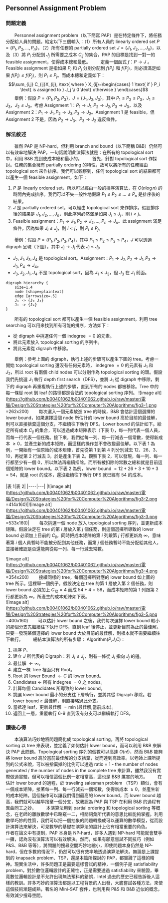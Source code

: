 ## Personnel Assignment Problem

### 問題定義

&emsp;&emsp;Personnel assignment problem（以下簡寫 PAP）是在特定條件下，將任務分配給人員的問題。給定以下三個輸入：（1）所有人員的 linearly ordered set $P = \{P_1,P_2,...,P_n\}$，（2）所有任務的 partially ordered set $J = \{J_1,J_2,...,J_n\}$，以及（3）將 $P_i$ 分配到 $J_j$ 所需要之成本 $C_{ij}$ 的集合，PAP 的目標是找到一對一的 feasible assignment，使得成本總和最低。
&emsp;&emsp;定義一個函式 $f：P→J$ 。Feasible assignment 是指如果 $P_i$ 和 $P_j$ 分別分配到 $f(P_i)$ 和 $f(P_j)$，則必須滿足如果 $f(P_i) ≤ f(P_j)$，則 $P_i ≤ P_j$。而成本總和定義如下：$$\sum_{i,j} C_{ij}X_{ij}, \text{ where } X_{ij}=\begin{cases} 1 \text{ if } P_i \text{ is assigned to } J_j \\ 0 \text{ otherwise } \end{cases}$$&emsp;&emsp;舉例：假設 $P = \{P_1,P_2,P_3\}$，$J = \{J_1,J_2,J_3\}$，其中 $P_1≤P_2≤P_3$，$J_1≤J_3$，$J_2≤J_3$。考慮 Assignment 1：$P_1→J_1, P_2→J_2, P_3→J_3$，以及 Assignment 2：$P_1→J_1, P_2→J_3, P_3→J_2$。Assignment 1 是 feasible，但 Assignment 2 不是，因為 $P_2→J_3$、$P_3→J_2$ 違反條件。

### 解法敘述

&emsp;&emsp;雖然 PAP 是 NP-hard，但利用 branch and bound（以下簡稱 B&B）仍然可以有效率地解決 PAP，一句話說明此演算法就是：在所有的 topological sort 中，利用 B&B 找到使成本總和最小的。
&emsp;&emsp;首先，針對 topological sort 作探討。任務的集合擁有 partially ordering 的特性，故可以將所有的任務經由 topological sort 來作排序。我們可以觀察到，任何 topological sort 的結果都可以產生一個 feasible assignment，如下：
1. $P$ 是 linearly ordered set，所以可以經由一般的排序演算法，在 $O(n\log n)$ 的時間內完成排序。我們可以不失一般性地假設 $P_1≤P_2≤...≤P_n$ 是排序後的結果。
2. $J$ 是 partially ordered set，可以經由 topological sort 來作排序。假設排序後的結果是 $J_1,J_2,...,J_n$，則此序列必然滿足如果 $J_i≤J_j$，則 $i<j$。
3. Feasible assignment：$P_1→J_1, P_2→J_2, ..., P_n→J_n$。此 assignment 滿足條件，因為如果 $J_i≤J_j$，則 $i<j$，則 $P_i≤P_j$。

&emsp;&emsp;舉例：假設 $P=\{P_1,P_2,P_3,P_4\}$，其中 $P_1≤P_2≤P_3≤P_4$，$J$ 可以透過 digraph 呈現（下圖），其中 $J_i→J_j$ 代表 $J_i≤J_j$。
- $J_2,J_1,J_3,J_4$ 是 topological sort。Assignment：$P_1→J_2, P_2→J_1, P_3→J_3, P_4→J_4$。
- $J_3,J_2,J_1,J_4$ 不是 topological sort，因為 $J_1≤J_3$，但 $J_3$ 在 $J_1$ 前面。
```graphviz
digraph hierarchy {
    size=1.4
    node [shape=plaintext]
    edge [arrowsize=.5]
    J₁ -> {J₃ J₄}
    J₂ -> {J₄}
}
```
&emsp;&emsp;所有的 topological sort 都可以產生一個 feasible assignment，利用 tree searching 可以用來找到所有可能的排序，方法如下：
- 從 digraph 中挑選任何一個 indegree $= 0$ 的元素。
- 將此元素放入 topological sorting 的序列中。
- 將此元素從 digraph 中移除。

&emsp;&emsp;舉例：參考上圖的 digraph，執行上述的步驟可以產生下圖的 tree。考慮一開始 topological sorting 還沒有任何元素時， indegree $= 0$ 的元素有 $J_1$ 和 $J_2$，所以 root 有兩個 child nodes 可以分別作為 topological sorting 的頭。假設我們先挑選 $J_1$ 執行 depth first search（DFS），並將 $J_1$ 從 digraph 中移除，剩下的 digraph 再重複執行上述的步驟，直到所有的 nodes 都被移除。Tree 中的每一條從 root 到 leaf 的路徑都是合法的 topological sorting 序列。
![image alt](https://github.com/b00401062/b00401062.github.io/raw/master/電腦/Design%20Strategies%20for%20Computer%20Algorithms/fig3-1.png =262x200)
&emsp;&emsp;每次選入一個元素放進 tree 的時候，B&B 會估計這個選擇的 lower bound，如果選擇這個 node 所估計的 lower bound 高於目前的最佳解，則可以直接捨棄這個分支，不繼續往下執行 DFS。Lower bound 的估計如下。給定所有成本 $C_{ij}$ 的集合，可以透過成本矩陣表示（下表 1），每一列代表一個人員，而每一行代表一個任務。接下來，我們從每一列、每一行減去一個常數，使得新成本 $≥ 0$，並產生新的成本矩陣，而這樣的操作並不會改變最佳解。以下表 1 為例，一開始有一個原始的成本矩陣，首先從第 1 到第 4 列分別減去 12、26、3、10，再從第 2 行減去 3，於是產生下表 2。觀察下表 2，可以發現，每一列、每一行都至少有一個 0，所以無法再繼續扣除。而所有被扣除的常數之總和就是目前這個矩陣的 lower bound。以下表 2 為例，lower bound $= 12+26+3+10+3 = 54$，就是 root 的成本，還沒繼續往下執行 DFS 就已經有 54 的成本。<br><br>
|表 1|表 2|
|----|---|
|![image alt](https://github.com/b00401062/b00401062.github.io/raw/master/電腦/Design%20Strategies%20for%20Computer%20Algorithms/fig3-2.png =414x160)|![image alt](https://github.com/b00401062/b00401062.github.io/raw/master/電腦/Design%20Strategies%20for%20Computer%20Algorithms/fig3-3.png =533x160)|
&emsp;&emsp;每次挑選一個 node 放入 topological sorting 序列，並更新成本矩陣。假設決定在 tree 的第 $i$ 層放入第 $j$ 個任務，則這個選擇所導致的 lower bound 必須加上目前的 $C_{ij}$，同時把成本矩陣的第 $i$ 列跟第 $j$ 行都更新為 $∞$，意味著第 $i$ 個人員暫時不能被分配到其他任務，而第 $j$ 個任務暫時不能分配給其他人，並接著確認是否還能夠從每一列、每一行減去常數。

![image alt](https://github.com/b00401062/b00401062.github.io/raw/master/電腦/Design%20Strategies%20for%20Computer%20Algorithms/fig3-4.png =354x200)
&emsp;&emsp;接續同樣的 tree，每個選擇所對應的 lower bound 如上圖的 tree 所示。這裡舉一個例子。假設決定在 tree 的第 1 層放入第 2 個任務，則 lower bound 必須加上 $C_{12}=4$ 而成 $54+4=58$，而成本矩陣的第 1 列跟第 2 行都更新為 $∞$，所產生的成本矩陣如下表。<br>
![image alt](https://github.com/b00401062/b00401062.github.io/raw/master/電腦/Design%20Strategies%20for%20Computer%20Algorithms/fig3-5.png =400x160)
&emsp;&emsp;可以估計 lower bound 之後，我們每次選擇 lower bound 較小的那個分支先繼續往下執行 DFS，直到 leaf 後停止，並更新目前為止的最佳解。只要一發現某個選擇的 lower bound 大於目前的最佳解，則根本就不需要繼續往下執行。
&emsp;&emsp;總結本演算法的所有步驟：
Algorithm($P$,$J$,$C$)：
1. 排序 $P$。
2. 建立 $J$ 所代表的 Digraph：若 $J_i≤J_j$，則有一條從 $J_i$ 指向 $J_j$ 的邊。
3. 最佳解 $← ∞$。
4. 建立一棵 Tree 裡面只有 Root。
5. Root 的 lower Bound $← C$ 的 lower bound。
6. Candidates $←$ 所有 indegree $= 0$ 之 nodes。
7. 計算每個 Candidates 所導致的 lower bound。
8. 挑選 lower bound 最小的分支往下層執行，並將其從 Digraph 移除。若 lower bound $≥$ 最佳解，則直接略過此分支。
9. 當抵達 leaf，更新最佳解 $=\min$(最佳解,當前成本)。
10. 返回上一層，重覆執行 6-9 直到沒有分支可以繼續執行 DFS。

### 讀後心得

&emsp;&emsp;本演算法巧妙地將問題簡化成 topological sorting，再將 topological sorting 以 tree 來表現，並定義了如何估計 lower bound，而可以利用 B&B 來解決 PAP 此問題。Topological sorting 序列的個數可以高達 $O(n!)$，然而 B&B 能夠將 lower bound 高於當前最佳解的分支捨棄，從而達到高效率。以老師上課所提到的公式來說，可以被捨棄掉的比例可以透過 ratio = 1 - the number of nodes generated / the number of nodes in the complete tree 來計算，雖然我沒有實際做過實驗，但可以相信這個比例一定相當高，這也是 B&B 厲害的地方。
&emsp;&emsp;在估計 lower bound 的過程，於 traveling salesman problem （TSP）類似，會有一個成本矩陣，接著每一列、每一行減去一個常數，使得新成本 $≥ 0$，並產生新的成本矩陣。這個操作可以讓我們得到最高的 lower bound，而 lower bound 越高，我們就可以越早捨棄一個分支，故我認為 PAP 與 TSP 在利用 B&B 的過程有異曲同工之妙。
&emsp;&emsp;本演算法用到 partial ordering 和 topological sorting 等概念，在老師的離散數學中已略窺一二，相關詞彙所代表的意思比較能夠掌握。利用數學巧妙的性質，我們可以把一個抽象的問題轉換成可以運算的數學模型，從而設計演算法來解決，可見數學的基礎在演算法的設計上佔有相當重要的角色。
&emsp;&emsp;作者在論文中有提到，PAP 本身是 NP-hard，許多人遇到 NP-hard 可能就會雙手一攤，認為沒有演算法可以有效解決。然而，如果有願意嘗試不同技巧（例如 P&S、B&B 等等），將問題的搜尋空間巧妙地縮小，即使問題本身仍然是 NP-hard，但在多數的情況下，仍然可以很有效率地透過演算法解決。無論是上課提到的 knapsack problem、TSP，還是本篇所探討的 PAP，都實踐了這樣的精神。現實生活中，許多問題正是需要這樣嘗試的精神，一個例子是 satisfiability problem，對於數位邏輯設計的正確性，正是需要透過 satisfiability 來驗證，畢竟數位邏輯設計是不允許出現無法預料的錯誤，Intel 過去的歷史已經告訴後人這樣的教訓。許多巧妙的演算法都是以工程背景的人出發，大膽嘗試各種方法，來使這個技術漸趨成熟，著名的 Mini-SAT 套件，也利用與 P&S 和 B&B 近似的概念，有效減少搜尋空間。
